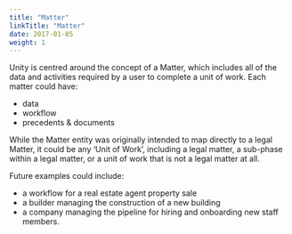 ```yaml
---
title: "Matter"
linkTitle: "Matter"
date: 2017-01-05
weight: 1
---
```


Unity is centred around the concept of a Matter, which includes all of the data and activities required by a user to complete a unit of work. Each matter could have:

- data
- workflow
- precedents & documents

While the Matter entity was originally intended to map directly to a legal Matter, it could be any ‘Unit of Work’, including a legal matter, a sub-phase within a legal matter, or a unit of work that is not a legal matter at all.

Future examples could include:

- a workflow for a real estate agent property sale
- a builder managing the construction of a new building
- a company managing the pipeline for hiring and onboarding new staff members.

